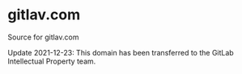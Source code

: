 # gitlav.com
Source for gitlav.com

Update 2021-12-23: This domain has been transferred to the GitLab Intellectual Property team.
